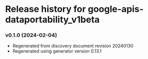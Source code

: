 # Release history for google-apis-dataportability_v1beta

### v0.1.0 (2024-02-04)

* Regenerated from discovery document revision 20240130
* Regenerated using generator version 0.13.1

